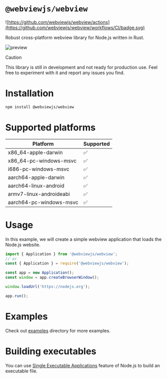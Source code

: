 # `@webviewjs/webview`

![https://github.com/webviewjs/webview/actions](https://github.com/webviewjs/webview/workflows/CI/badge.svg)

Robust cross-platform webview library for Node.js written in Rust.

![preview](https://github.com/twlite/webview/raw/main/assets/preview.png)

> [!CAUTION]
> This library is still in development and not ready for production use. Feel free to experiment with it and report any issues you find.

# Installation

```bash
npm install @webviewjs/webview
```

# Supported platforms

| Platform                | Supported |
| ----------------------- | --------- |
| x86_64-apple-darwin     | ✅        |
| x86_64-pc-windows-msvc  | ✅        |
| i686-pc-windows-msvc    | ✅        |
| aarch64-apple-darwin    | ✅        |
| aarch64-linux-android   | ✅        |
| armv7-linux-androideabi | ✅        |
| aarch64-pc-windows-msvc | ✅        |

# Usage

In this example, we will create a simple webview application that loads the Node.js website.

```javascript
import { Application } from '@webviewjs/webview';
// or
const { Application } = require('@webviewjs/webview');

const app = new Application();
const window = app.createBrowserWindow();

window.loadUrl('https://nodejs.org');

app.run();
```

# Examples

Check out [examples](./examples) directory for more examples.

# Building executables

You can use [Single Executable Applications](https://nodejs.org/api/single-executable-applications.html) feature of Node.js to build an executable file.
